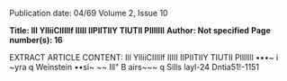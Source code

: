 Publication date: 04/69
Volume 2, Issue 10

**Title: Ill YlliiCIIIllf IIIII  IIPIITIIY TIUTII Plllllll**
**Author: Not specified**
**Page number(s): 16**

EXTRACT ARTICLE CONTENT:
Ill YlliiCIIIllf IIIII 
IIPIITIIY TIUTII Plllllll 
•••~ i ~yra q 
Weinstein 
••si~ ~~ Ill" B 
airs~~~ q 
Sills 
layl-24 Dntia51!-1151